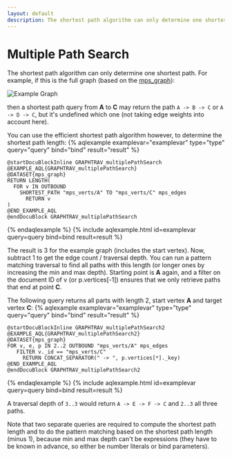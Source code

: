 ```yaml
---
layout: default
description: The shortest path algorithm can only determine one shortest path
---
```

Multiple Path Search
====================

The shortest path algorithm can only determine one shortest path.
For example, if this is the full graph (based on the [mps_graph](../graphs.html#the-mps-graph)):

![Example Graph](../images/mps_graph.png)

then a shortest path query from **A** to **C** may return the path `A -> B -> C` or `A -> D -> C`, but it's undefined which one (not taking edge weights into account here).

You can use the efficient shortest path algorithm however, to determine the shortest path length:
{% aqlexample examplevar="examplevar" type="type" query="query" bind="bind" result="result" %}

    @startDocuBlockInline GRAPHTRAV_multiplePathSearch
    @EXAMPLE_AQL{GRAPHTRAV_multiplePathSearch}
    @DATASET{mps_graph}
    RETURN LENGTH(
      FOR v IN OUTBOUND
        SHORTEST_PATH "mps_verts/A" TO "mps_verts/C" mps_edges
          RETURN v
    )   
    @END_EXAMPLE_AQL
    @endDocuBlock GRAPHTRAV_multiplePathSearch
{% endaqlexample %}
{% include aqlexample.html id=examplevar query=query bind=bind result=result %}

The result is 3 for the example graph (includes the start vertex). Now, subtract 1 to get the edge count / traversal depth. You can run a pattern matching traversal to find all paths with this length (or longer ones by increasing the min and max depth). Starting point is **A** again, and a filter on the document ID of v (or p.vertices[-1]) ensures that we only retrieve paths that end at point **C**.

The following query returns all parts with length 2, start vertex **A** and target vertex **C**:
{% aqlexample examplevar="examplevar" type="type" query="query" bind="bind" result="result" %}

    @startDocuBlockInline GRAPHTRAV_multiplePathSearch2
    @EXAMPLE_AQL{GRAPHTRAV_multiplePathSearch2}
    @DATASET{mps_graph}
    FOR v, e, p IN 2..2 OUTBOUND "mps_verts/A" mps_edges
       FILTER v._id == "mps_verts/C"
         RETURN CONCAT_SEPARATOR(" -> ", p.vertices[*]._key)
    @END_EXAMPLE_AQL
    @endDocuBlock GRAPHTRAV_multiplePathSearch2
{% endaqlexample %}
{% include aqlexample.html id=examplevar query=query bind=bind result=result %}

A traversal depth of `3..3` would return `A -> E -> F -> C` and `2..3` all three paths.

Note that two separate queries are required to compute the shortest path length and to do the pattern matching based on the shortest path length (minus 1), because min and max depth can't be expressions (they have to be known in advance, so either be number literals or bind parameters).
